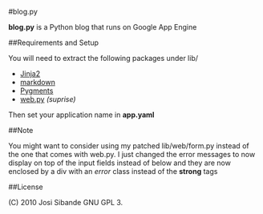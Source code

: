 #blog.py

**blog.py** is a Python blog that runs on Google App Engine

##Requirements and Setup

You will need to extract the following packages under lib/

- [Jinja2](http://jinja.pocoo.org/)
- [markdown](http://daringfireball.net/projects/markdown/)
- [Pygments](pygments.org/)
- [web.py](http://webpy.org) *(suprise)*

Then set your application name in **app.yaml**

##Note

You might want to consider using my patched lib/web/form.py instead of the one that comes with web.py.
I just changed the error messages to now display on top of the input fields instead of below and they are now enclosed by a div with an *error* class instead of the **strong** tags

##License

(C) 2010 Josi Sibande GNU GPL 3.